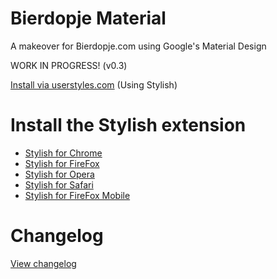 # Bierdopje Material
A makeover for Bierdopje.com using Google's Material Design

WORK IN PROGRESS! (v0.3)

<a href="https://userstyles.org/styles/136283/bierdopje-material">Install via userstyles.com</a> (Using Stylish)

# Install the Stylish extension
- <a href="https://chrome.google.com/webstore/detail/stylish/fjnbnpbmkenffdnngjfgmeleoegfcffe">Stylish for Chrome</a>
- <a href="https://addons.mozilla.org/firefox/addon/stylish/">Stylish for FireFox</a>
- <a href="https://addons.opera.com/en/extensions/details/stylish/">Stylish for Opera</a>
- <a href="http://sobolev.us/stylish/">Stylish for Safari</a>
- <a href="https://addons.mozilla.org/en-US/firefox/addon/2108/">Stylish for FireFox Mobile</a>

# Changelog
<A HREF="https://raw.githubusercontent.com/Bierdopje-Community/bierdopje-material/master/changelog.txt">View changelog</A>
